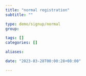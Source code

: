 ```yaml
---
title: "normal registration"
subtitle: ""

type: demo/signup/normal
group:

tags: []
categories: []

aliases:

date: "2023-03-28T00:00:28+08:00"

---
```


